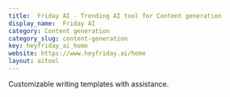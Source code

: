 ```yaml
---
title:  Friday AI - Trending AI tool for Content generation
display_name:  Friday AI
category: Content generation
category_slug: content-generation
key: heyfriday_ai_home
website: https://www.heyfriday.ai/home
layout: aitool
---
```


Customizable writing templates with assistance.
